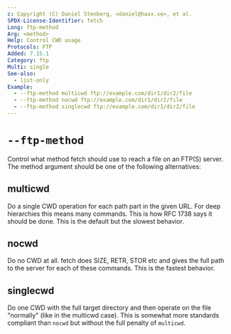 ```yaml
---
c: Copyright (C) Daniel Stenberg, <daniel@haxx.se>, et al.
SPDX-License-Identifier: fetch
Long: ftp-method
Arg: <method>
Help: Control CWD usage
Protocols: FTP
Added: 7.15.1
Category: ftp
Multi: single
See-also:
  - list-only
Example:
  - --ftp-method multicwd ftp://example.com/dir1/dir2/file
  - --ftp-method nocwd ftp://example.com/dir1/dir2/file
  - --ftp-method singlecwd ftp://example.com/dir1/dir2/file
---
```


# `--ftp-method`

Control what method fetch should use to reach a file on an FTP(S)
server. The method argument should be one of the following alternatives:

## multicwd
Do a single CWD operation for each path part in the given URL. For deep
hierarchies this means many commands. This is how RFC 1738 says it should be
done. This is the default but the slowest behavior.

## nocwd
Do no CWD at all. fetch does SIZE, RETR, STOR etc and gives the full path to
the server for each of these commands. This is the fastest behavior.

## singlecwd
Do one CWD with the full target directory and then operate on the file
"normally" (like in the multicwd case). This is somewhat more standards
compliant than `nocwd` but without the full penalty of `multicwd`.
